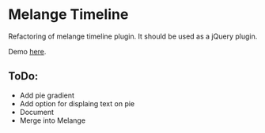 # Melange Timeline

Refactoring of melange timeline plugin.
It should be used as a jQuery plugin.

Demo [here](http://bumbu.github.io/melange-timeline/app/).

## ToDo:
  * Add pie gradient
  * Add option for displaing text on pie
  * Document
  * Merge into Melange
